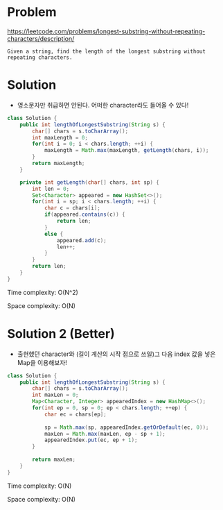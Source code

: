 
# Problem
https://leetcode.com/problems/longest-substring-without-repeating-characters/description/
```
Given a string, find the length of the longest substring without repeating characters.
```

# Solution
- 영소문자만 취급하면 안된다. 어떠한 character라도 들어올 수 있다!
```java
class Solution {
    public int lengthOfLongestSubstring(String s) {
        char[] chars = s.toCharArray();
        int maxLength = 0;
        for(int i = 0; i < chars.length; ++i) {
            maxLength = Math.max(maxLength, getLength(chars, i));
        }
        return maxLength;
    }

    private int getLength(char[] chars, int sp) {
        int len = 0;
        Set<Character> appeared = new HashSet<>();
        for(int i = sp; i < chars.length; ++i) {
            char c = chars[i];
            if(appeared.contains(c)) {
                return len;
            }
            else {
                appeared.add(c);
                len++;
            }
        }
        return len;
    }
}
```
Time complexity: O(N^2)

Space complexity: O(N)

# Solution 2 (Better)
- 출현했던 character와 (길이 계산의 시작 점으로 쓰일)그 다음 index 값을 넣은 Map을 이용해보자!

```java 
class Solution {
    public int lengthOfLongestSubstring(String s) {
        char[] chars = s.toCharArray();
        int maxLen = 0;
        Map<Character, Integer> appearedIndex = new HashMap<>();
        for(int ep = 0, sp = 0; ep < chars.length; ++ep) {
            char ec = chars[ep];
            
            sp = Math.max(sp, appearedIndex.getOrDefault(ec, 0));
            maxLen = Math.max(maxLen, ep - sp + 1);
            appearedIndex.put(ec, ep + 1);
        }
        
        return maxLen;
    }
}
```
Time complexity: O(N)

Space complexity: O(N)
